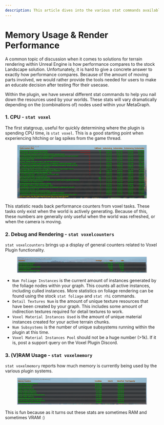 ```yaml
---
description: This article dives into the various stat commands available within the plugin.
---
```


# Memory Usage & Render Performance

A common topic of discussion when it comes to solutions for terrain rendering within Unreal Engine is how performance compares to the stock Landscape solution. Unfortunately, it is hard to give a concrete answer to exactly how performance compares. Because of the amount of moving parts involved, we would rather provide the tools needed for users to make an educate decision after testing ffor their usecase.

Within the plugin, we have several different stat commands to help you nail down the resources used by your worlds. These stats will vary dramatically depending on the (combinations of) nodes used within your MetaGraph.

### 1. CPU - `stat voxel`

The first statgroup, useful for quickly determining where the plugin is spending CPU time, is `stat voxel`. This is a good starting point when experiencing hitching or lag spikes from the game thread.

<figure><img src="../../.gitbook/assets/image (1).png" alt=""><figcaption></figcaption></figure>

This statistic reads back performance counters from voxel tasks. These tasks only exist when the world is actively generating. Because of this, these numbers are generally only useful when the world was refreshed, or when the camera is moving.

### 2. Debug and Rendering - `stat voxelcounters`

`stat voxelcounters` brings up a display of general counters related to Voxel Plugin functionality.

<figure><img src="../../.gitbook/assets/image (2).png" alt=""><figcaption></figcaption></figure>

* `Num Foliage Instances` is the current amount of instances generated by the foliage nodes within your graph. This counts all active instances, including culled instances. More statistics on foliage rendering can be found using the stock `stat foliage` and `stat rhi` commands.&#x20;
* `Detail Textures Num` is the amount of unique texture resources that have been created by your graph. This includes some amount of indirection textures required for detail textures to work.
* `Voxel Material Instances Used` is the amount of unique material instances created for your active terrain chunks.
* `Num Subsystems` is the number of unique subsystems running within the plugin at this time.
* `Voxel Material Instances Pool` should not be a huge number (>1k). If it is, post a support query on the Voxel Plugin Discord.

### 3. (V)RAM Usage - `stat voxelmemory`

`stat voxelmemory` reports how much memory is currently being used by the various plugin systems. &#x20;

<figure><img src="../../.gitbook/assets/image (4).png" alt=""><figcaption></figcaption></figure>

This is fun because as it turns out these stats are sometimes RAM and sometimes VRAM :)
